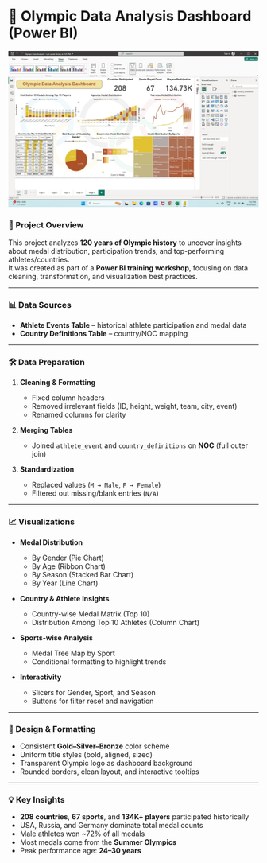 # 🏅 Olympic Data Analysis Dashboard (Power BI)
![Dashboard Screenshot](Olympic%20Data%20Analysis%20Dashboard.jpeg)

### 📌 Project Overview
This project analyzes **120 years of Olympic history** to uncover insights about medal distribution, participation trends, and top-performing athletes/countries.  
It was created as part of a **Power BI training workshop**, focusing on data cleaning, transformation, and visualization best practices.

---

### 📊 Data Sources
- **Athlete Events Table** – historical athlete participation and medal data  
- **Country Definitions Table** – country/NOC mapping  

---

### 🛠 Data Preparation
1. **Cleaning & Formatting**
   - Fixed column headers
   - Removed irrelevant fields (ID, height, weight, team, city, event)
   - Renamed columns for clarity  

2. **Merging Tables**
   - Joined `athlete_event` and `country_definitions` on **NOC** (full outer join)  

3. **Standardization**
   - Replaced values (`M → Male`, `F → Female`)  
   - Filtered out missing/blank entries (`N/A`)  

---

### 📈 Visualizations
- **Medal Distribution**
  - By Gender (Pie Chart)  
  - By Age (Ribbon Chart)  
  - By Season (Stacked Bar Chart)  
  - By Year (Line Chart)  

- **Country & Athlete Insights**
  - Country-wise Medal Matrix (Top 10)  
  - Distribution Among Top 10 Athletes (Column Chart)  

- **Sports-wise Analysis**
  - Medal Tree Map by Sport  
  - Conditional formatting to highlight trends  

- **Interactivity**
  - Slicers for Gender, Sport, and Season  
  - Buttons for filter reset and navigation  

---

### 🎨 Design & Formatting
- Consistent **Gold–Silver–Bronze** color scheme  
- Uniform title styles (bold, aligned, sized)  
- Transparent Olympic logo as dashboard background  
- Rounded borders, clean layout, and interactive tooltips  

---

### 💡 Key Insights
- **208 countries**, **67 sports**, and **134K+ players** participated historically  
- USA, Russia, and Germany dominate total medal counts  
- Male athletes won ~72% of all medals  
- Most medals come from the **Summer Olympics**  
- Peak performance age: **24–30 years**  

